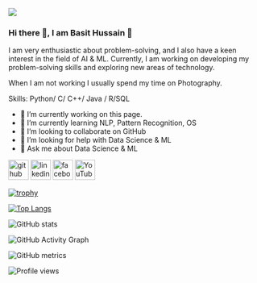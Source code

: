 ![](https://scontent.fdac157-1.fna.fbcdn.net/v/t39.30808-6/331116604_597160195200499_2742102993927609899_n.jpg?_nc_cat=106&ccb=1-7&_nc_sid=8bfeb9&_nc_ohc=LknqjRGm1GYAX8PZoK8&_nc_ht=scontent.fdac157-1.fna&oh=00_AfAKD5EIscBtjZqh4rA3B0E1tb4raVyrlmO7dcQhf16zpA&oe=63FC8046)

### Hi there 👋, I am Basit Hussain 👋

I am very enthusiastic about problem-solving, and I also have a keen interest in the field of AI & ML. Currently, I am working on developing my problem-solving skills and exploring new areas of technology.

When I am not working I usually spend my time on Photography.

Skills: Python/ C/ C++/ Java / R/SQL

- 🔭 I’m currently working on this page. 
- 🌱 I’m currently learning NLP, Pattern Recognition, OS 
- 👯 I’m looking to collaborate on GitHub 
- 🤔 I’m looking for help with Data Science & ML 
- 💬 Ask me about Data Science & ML 


[<img src='https://cdn.jsdelivr.net/npm/simple-icons@3.0.1/icons/github.svg' alt='github' height='40'>](https://github.com/BasitHussain5)  [<img src='https://cdn.jsdelivr.net/npm/simple-icons@3.0.1/icons/linkedin.svg' alt='linkedin' height='40'>](https://www.linkedin.com/in/basit-hussain-cs/)  [<img src='https://cdn.jsdelivr.net/npm/simple-icons@3.0.1/icons/facebook.svg' alt='facebook' height='40'>](https://www.facebook.com/basithussain.pk)  [<img src='https://cdn.jsdelivr.net/npm/simple-icons@3.0.1/icons/youtube.svg' alt='YouTube' height='40'>](https://www.youtube.com/channel/UCOjEsvlvJrXVecLFxGlt4Kw)  

[![trophy](https://github-profile-trophy.vercel.app/?username=BasitHussain5)](https://github.com/ryo-ma/github-profile-trophy)

[![Top Langs](https://github-readme-stats.vercel.app/api/top-langs/?username=BasitHussain5)](https://github.com/anuraghazra/github-readme-stats)

![GitHub stats](https://github-readme-stats.vercel.app/api?username=BasitHussain5&show_icons=true)  

![GitHub Activity Graph](https://activity-graph.herokuapp.com/graph?username=BasitHussain5)  

![GitHub metrics](https://metrics.lecoq.io/BasitHussain5)  

![Profile views](https://gpvc.arturio.dev/BasitHussain5)  
